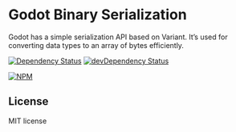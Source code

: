 # Godot Binary Serialization
Godot has a simple serialization API based on Variant. It’s used for converting data types to an array of bytes efficiently.

[![Dependency Status](https://david-dm.org/Pietrum/godotbs.svg)](https://david-dm.org/Pietrum/godotbs)
[![devDependency Status](https://david-dm.org/Pietrum/godotbs/dev-status.svg)](https://david-dm.org/Pietrum/godotbs#info=devDependencies)

[![NPM](https://nodei.co/npm/godotbs.png?downloads=true)](https://nodei.co/npm/godotbs/)

## License
MIT license
